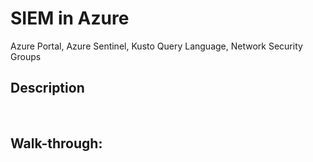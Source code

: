 # SIEM in Azure
Azure Portal, Azure Sentinel, Kusto Query Language, Network Security Groups

<h2>Description</h2>

<br />

<h2>Walk-through:</h2>
<!--
<p align="center">
Launch the utility: <br/>
<img src="https://i.imgur.com/62TgaWL.png" height="80%" width="80%" alt="Disk Sanitization Steps"/>
<br />
<br />


--!>
<!--
 ```diff
- text in red
+ text in green
! text in orange
# text in gray
@@ text in purple (and bold)@@
```
--!>
